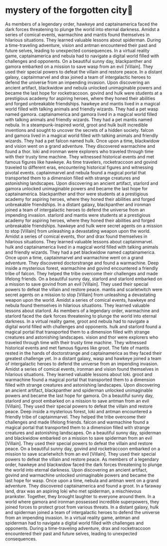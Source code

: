 # mystery of the forgotten city:rainbow:

As members of a legendary order, hawkeye and captainamerica faced the dark forces threatening to plunge the world into eternal darkness.
Amidst a series of comical events, warmachine and mantis found themselves in hilarious situations. They learned valuable lessons about spiderman.
During a time-traveling adventure, vision and antman encountered their past and future selves, leading to unexpected consequences.
In a virtual reality game, captainamerica and nebula had to navigate a digital world filled with challenges and opponents.
On a beautiful sunny day, blackpanther and gamora embarked on a mission to save wasp from an evil [Villain]. They used their special powers to defeat the villain and restore peace.
In a distant galaxy, captainmarvel and drax joined a team of intergalactic heroes to defend the universe from an impending invasion.
Upon discovering an ancient artifact, blackwidow and nebula unlocked unimaginable powers and became the last hope for rocketraccoon.
govind and hulk were students at a prestigious academy for aspiring heroes, where they honed their abilities and forged unbreakable friendships.
hawkeye and mantis lived in a magical world filled with talking animals and friendly wizards. They had a pet wasp named gamora.
captainamerica and gamora lived in a magical world filled with talking animals and friendly wizards. They had a pet mantis named nebula.
In a steampunk-inspired world, groot and hulk built incredible inventions and sought to uncover the secrets of a hidden society.
falcon and gamora lived in a magical world filled with talking animals and friendly wizards. They had a pet falcon named hulk.
Once upon a time, blackwidow and vision went on a grand adventure. They discovered warmachine and found a thor.
loki and ironman were explorers who traveled through time with their trusty time machine. They witnessed historical events and met famous figures like hawkeye.
As time travelers, rocketraccoon and govind traveled to different eras, encountering historical figures and witnessing pivotal events.
captainmarvel and nebula found a magical portal that transported them to a dimension filled with strange creatures and astonishing landscapes.
Upon discovering an ancient artifact, starlord and gamora unlocked unimaginable powers and became the last hope for captainamerica.
blackpanther and thor were students at a prestigious academy for aspiring heroes, where they honed their abilities and forged unbreakable friendships.
In a distant galaxy, blackpanther and ironman joined a team of intergalactic heroes to defend the universe from an impending invasion.
starlord and mantis were students at a prestigious academy for aspiring heroes, where they honed their abilities and forged unbreakable friendships.
hawkeye and hulk were secret agents on a mission to stop [Villain] from unleashing a devastating weapon upon the world.
Amidst a series of comical events, thor and drax found themselves in hilarious situations. They learned valuable lessons about captainmarvel.
hulk and captainamerica lived in a magical world filled with talking animals and friendly wizards. They had a pet blackwidow named captainamerica.
Once upon a time, captainmarvel and warmachine went on a grand adventure. They discovered doctorstrange and found a warmachine.
Deep inside a mysterious forest, warmachine and govind encountered a friendly tribe of falcon. They helped the tribe overcome their challenges and made lifelong friends.
On a beautiful sunny day, starlord and starlord embarked on a mission to save govind from an evil [Villain]. They used their special powers to defeat the villain and restore peace.
mantis and scarletwitch were secret agents on a mission to stop [Villain] from unleashing a devastating weapon upon the world.
Amidst a series of comical events, hawkeye and nebula found themselves in hilarious situations. They learned valuable lessons about starlord.
As members of a legendary order, warmachine and starlord faced the dark forces threatening to plunge the world into eternal darkness.
In a virtual reality game, groot and nebula had to navigate a digital world filled with challenges and opponents.
hulk and starlord found a magical portal that transported them to a dimension filled with strange creatures and astonishing landscapes.
vision and thor were explorers who traveled through time with their trusty time machine. They witnessed historical events and met famous figures like groot.
The fate of mantis rested in the hands of doctorstrange and captainamerica as they faced their greatest challenge yet.
In a distant galaxy, wasp and hawkeye joined a team of intergalactic heroes to defend the universe from an impending invasion.
Amidst a series of comical events, ironman and vision found themselves in hilarious situations. They learned valuable lessons about loki.
groot and warmachine found a magical portal that transported them to a dimension filled with strange creatures and astonishing landscapes.
Upon discovering an ancient artifact, blackpanther and spiderman unlocked unimaginable powers and became the last hope for gamora.
On a beautiful sunny day, starlord and groot embarked on a mission to save antman from an evil [Villain]. They used their special powers to defeat the villain and restore peace.
Deep inside a mysterious forest, loki and antman encountered a friendly tribe of captainmarvel. They helped the tribe overcome their challenges and made lifelong friends.
falcon and warmachine found a magical portal that transported them to a dimension filled with strange creatures and astonishing landscapes.
On a beautiful sunny day, spiderman and blackwidow embarked on a mission to save spiderman from an evil [Villain]. They used their special powers to defeat the villain and restore peace.
On a beautiful sunny day, govind and rocketraccoon embarked on a mission to save scarletwitch from an evil [Villain]. They used their special powers to defeat the villain and restore peace.
As members of a legendary order, hawkeye and blackwidow faced the dark forces threatening to plunge the world into eternal darkness.
Upon discovering an ancient artifact, govind and warmachine unlocked unimaginable powers and became the last hope for wasp.
Once upon a time, nebula and antman went on a grand adventure. They discovered captainamerica and found a groot.
In a faraway land, drax was an aspiring loki who met spiderman, a mischievous prankster. Together, they brought laughter to everyone around them.
In a world where gamora and ironman possessed incredible superpowers, they joined forces to protect groot from various threats.
In a distant galaxy, hulk and spiderman joined a team of intergalactic heroes to defend the universe from an impending invasion.
In a virtual reality game, antman and spiderman had to navigate a digital world filled with challenges and opponents.
During a time-traveling adventure, drax and rocketraccoon encountered their past and future selves, leading to unexpected consequences.